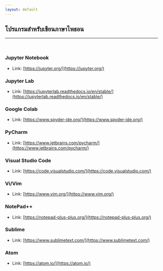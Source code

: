 ```yaml
---
layout: default
---
```


## โปรแกรมสำหรับเขียนภาษาไพธอน

---

<br>

### Jupyter Notebook

- Link: [https://jupyter.org/](https://jupyter.org/)

### Jupyter Lab

- Link: [https://jupyterlab.readthedocs.io/en/stable/](https://jupyterlab.readthedocs.io/en/stable/)

### Google Colab

- Link: [https://www.spyder-ide.org/](https://www.spyder-ide.org/)

### PyCharm

- Link: [https://www.jetbrains.com/pycharm/](https://www.jetbrains.com/pycharm/)

### Visual Studio Code

- Link: [https://code.visualstudio.com/](https://code.visualstudio.com/)

### Vi/Vim

- Link: [https://www.vim.org/](https://www.vim.org/)

### NotePad++

- Link: [https://notepad-plus-plus.org/](https://notepad-plus-plus.org/)

### Sublime

- Link: [https://www.sublimetext.com/](https://www.sublimetext.com/)

### Atom

- Link: [https://atom.io/](https://atom.io/)

